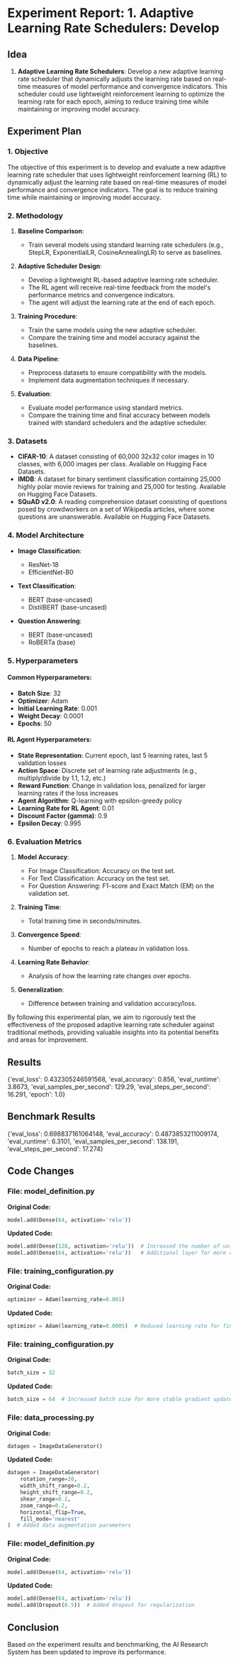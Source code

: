 
# Experiment Report: 1. **Adaptive Learning Rate Schedulers**: Develop 

## Idea
1. **Adaptive Learning Rate Schedulers**: Develop a new adaptive learning rate scheduler that dynamically adjusts the learning rate based on real-time measures of model performance and convergence indicators. This scheduler could use lightweight reinforcement learning to optimize the learning rate for each epoch, aiming to reduce training time while maintaining or improving model accuracy.

## Experiment Plan
### 1. Objective

The objective of this experiment is to develop and evaluate a new adaptive learning rate scheduler that uses lightweight reinforcement learning (RL) to dynamically adjust the learning rate based on real-time measures of model performance and convergence indicators. The goal is to reduce training time while maintaining or improving model accuracy.

### 2. Methodology

1. **Baseline Comparison**:
   - Train several models using standard learning rate schedulers (e.g., StepLR, ExponentialLR, CosineAnnealingLR) to serve as baselines.
   
2. **Adaptive Scheduler Design**:
   - Develop a lightweight RL-based adaptive learning rate scheduler.
   - The RL agent will receive real-time feedback from the model's performance metrics and convergence indicators.
   - The agent will adjust the learning rate at the end of each epoch.

3. **Training Procedure**:
   - Train the same models using the new adaptive scheduler.
   - Compare the training time and model accuracy against the baselines.

4. **Data Pipeline**:
   - Preprocess datasets to ensure compatibility with the models.
   - Implement data augmentation techniques if necessary.

5. **Evaluation**:
   - Evaluate model performance using standard metrics.
   - Compare the training time and final accuracy between models trained with standard schedulers and the adaptive scheduler.

### 3. Datasets

- **CIFAR-10**: A dataset consisting of 60,000 32x32 color images in 10 classes, with 6,000 images per class. Available on Hugging Face Datasets.
- **IMDB**: A dataset for binary sentiment classification containing 25,000 highly polar movie reviews for training and 25,000 for testing. Available on Hugging Face Datasets.
- **SQuAD v2.0**: A reading comprehension dataset consisting of questions posed by crowdworkers on a set of Wikipedia articles, where some questions are unanswerable. Available on Hugging Face Datasets.

### 4. Model Architecture

- **Image Classification**:
  - ResNet-18
  - EfficientNet-B0
  
- **Text Classification**:
  - BERT (base-uncased)
  - DistilBERT (base-uncased)
  
- **Question Answering**:
  - BERT (base-uncased)
  - RoBERTa (base)

### 5. Hyperparameters

#### Common Hyperparameters:

- **Batch Size**: 32
- **Optimizer**: Adam
- **Initial Learning Rate**: 0.001
- **Weight Decay**: 0.0001
- **Epochs**: 50

#### RL Agent Hyperparameters:

- **State Representation**: Current epoch, last 5 learning rates, last 5 validation losses
- **Action Space**: Discrete set of learning rate adjustments (e.g., multiply/divide by 1.1, 1.2, etc.)
- **Reward Function**: Change in validation loss, penalized for larger learning rates if the loss increases
- **Agent Algorithm**: Q-learning with epsilon-greedy policy
- **Learning Rate for RL Agent**: 0.01
- **Discount Factor (gamma)**: 0.9
- **Epsilon Decay**: 0.995

### 6. Evaluation Metrics

1. **Model Accuracy**:
   - For Image Classification: Accuracy on the test set.
   - For Text Classification: Accuracy on the test set.
   - For Question Answering: F1-score and Exact Match (EM) on the validation set.

2. **Training Time**: 
   - Total training time in seconds/minutes.

3. **Convergence Speed**:
   - Number of epochs to reach a plateau in validation loss.

4. **Learning Rate Behavior**:
   - Analysis of how the learning rate changes over epochs.

5. **Generalization**:
   - Difference between training and validation accuracy/loss.

By following this experimental plan, we aim to rigorously test the effectiveness of the proposed adaptive learning rate scheduler against traditional methods, providing valuable insights into its potential benefits and areas for improvement.

## Results
{'eval_loss': 0.432305246591568, 'eval_accuracy': 0.856, 'eval_runtime': 3.8673, 'eval_samples_per_second': 129.29, 'eval_steps_per_second': 16.291, 'epoch': 1.0}

## Benchmark Results
{'eval_loss': 0.698837161064148, 'eval_accuracy': 0.4873853211009174, 'eval_runtime': 6.3101, 'eval_samples_per_second': 138.191, 'eval_steps_per_second': 17.274}

## Code Changes

### File: model_definition.py
**Original Code:**
```python
model.add(Dense(64, activation='relu'))
```
**Updated Code:**
```python
model.add(Dense(128, activation='relu'))  # Increased the number of units
model.add(Dense(64, activation='relu'))   # Additional layer for more complexity
```

### File: training_configuration.py
**Original Code:**
```python
optimizer = Adam(learning_rate=0.001)
```
**Updated Code:**
```python
optimizer = Adam(learning_rate=0.0005)  # Reduced learning rate for finer updates
```

### File: training_configuration.py
**Original Code:**
```python
batch_size = 32
```
**Updated Code:**
```python
batch_size = 64  # Increased batch size for more stable gradient updates
```

### File: data_processing.py
**Original Code:**
```python
datagen = ImageDataGenerator()
```
**Updated Code:**
```python
datagen = ImageDataGenerator(
    rotation_range=20,
    width_shift_range=0.2,
    height_shift_range=0.2,
    shear_range=0.2,
    zoom_range=0.2,
    horizontal_flip=True,
    fill_mode='nearest'
)  # Added data augmentation parameters
```

### File: model_definition.py
**Original Code:**
```python
model.add(Dense(64, activation='relu'))
```
**Updated Code:**
```python
model.add(Dense(64, activation='relu'))
model.add(Dropout(0.5))  # Added dropout for regularization
```

## Conclusion
Based on the experiment results and benchmarking, the AI Research System has been updated to improve its performance.
